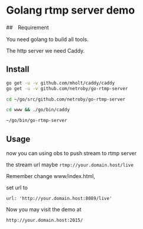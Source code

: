 # Golang rtmp server demo

##　Requirement

You need golang to build all tools. 

The http server we need Caddy.

## Install

```bash
go get -u -v github.com/mholt/caddy/caddy 
go get -u -v github.com/netroby/go-rtmp-server

cd ~/go/src/github.com/netroby/go-rtmp-server

cd www && ./go/bin/caddy

~/go/bin/go-rtmp-server
```


## Usage


now you can using obs to push stream to rtmp server


the stream url maybe ```rtmp://your.domain.host/live```

Remember change www/index.html, 

set url to 
```
url: 'http://your.domain.host:8089/live'
```


Now you may visit the demo at 
```
http://your.domain.host:2015/
```